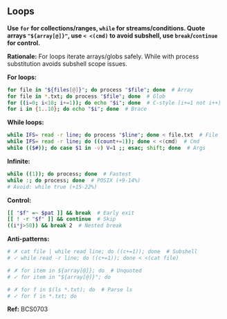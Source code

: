 ## Loops

**Use `for` for collections/ranges, `while` for streams/conditions. Quote arrays `"${array[@]}"`, use `< <(cmd)` to avoid subshell, use `break`/`continue` for control.**

**Rationale:** For loops iterate arrays/globs safely. While with process substitution avoids subshell scope issues.

**For loops:**
```bash
for file in "${files[@]}"; do process "$file"; done  # Array
for file in *.txt; do process "$file"; done  # Glob
for ((i=0; i<10; i+=1)); do echo "$i"; done  # C-style (i+=1 not i++)
for i in {1..10}; do echo "$i"; done  # Brace
```

**While loops:**
```bash
while IFS= read -r line; do process "$line"; done < file.txt  # File
while IFS= read -r line; do ((count+=1)); done < <(cmd)  # Cmd
while (($#)); do case $1 in -v) V=1 ;; esac; shift; done  # Args
```

**Infinite:**
```bash
while ((1)); do process; done  # Fastest
while :; do process; done  # POSIX (+9-14%)
# Avoid: while true (+15-22%)
```

**Control:**
```bash
[[ "$f" =~ $pat ]] && break  # Early exit
[[ ! -r "$f" ]] && continue  # Skip
((i*j>50)) && break 2  # Nested break
```

**Anti-patterns:**
```bash
# ✗ cat file | while read line; do ((c+=1)); done  # Subshell
# ✓ while read -r line; do ((c+=1)); done < <(cat file)

# ✗ for item in ${array[@]}; do  # Unquoted
# ✓ for item in "${array[@]}"; do

# ✗ for f in $(ls *.txt); do  # Parse ls
# ✓ for f in *.txt; do
```

**Ref:** BCS0703
